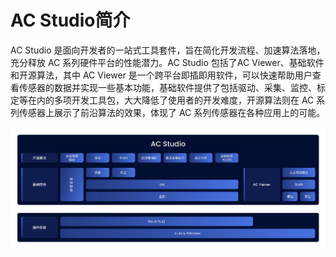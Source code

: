 # AC Studio简介
AC Studio 是面向开发者的一站式工具套件，旨在简化开发流程、加速算法落地，充分释放 AC 系列硬件平台的性能潜力。AC Studio 包括了AC Viewer、基础软件和开源算法，其中 AC Viewer 是一个跨平台即插即用软件，可以快速帮助用户查看传感器的数据并实现一些基本功能，基础软件提供了包括驱动、采集、监控、标定等在内的多项开发工具包，大大降低了使用者的开发难度，开源算法则在 AC 系列传感器上展示了前沿算法的效果，体现了 AC 系列传感器在各种应用上的可能。  

![Airy](../image/ac_studio.jpg)
